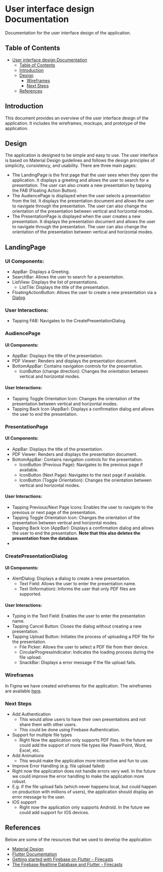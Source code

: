 # User interface design Documentation
Documentation for the user interface design of the application.

## Table of Contents
- [User interface design Documentation](#user-interface-design-documentation)
  - [Table of Contents](#table-of-contents)
  - [Introduction](#introduction)
  - [Design](#design)
    - [Wireframes](#wireframes)
    - [Next Steps](#next-steps)
  - [References](#references)

## Introduction
This document provides an overview of the user interface design of the application. It includes the wireframes, mockups, and prototype of the application.

## Design
The application is designed to be simple and easy to use. The user interface is based on Material Design guidelines and follows the design principles of simplicity, consistency, and usability. 
There are three main pages:
- The LandingPage is the first page that the user sees when they open the application. It displays a greeting and allows the user to search for a presentation. The user can also create a new presentation by tapping the FAB (Floating Action Button).
- The AudiencePage is displayed when the user selects a presentation from the list. It displays the presentation document and allows the user to navigate through the presentation. The user can also change the orientation of the presentation between vertical and horizontal modes.
- The PresentationPage is displayed when the user creates a new presentation. It displays the presentation document and allows the user to navigate through the presentation. The user can also change the orientation of the presentation between vertical and horizontal modes.


## LandingPage

### UI Components:
- AppBar: Displays a Greeting.
- SearchBar: Allows the user to search for a presentation.
- ListView: Displays the list of presentations.
  - ListTile: Displays the title of the presentation.
- FloatingActionButton: Allows the user to create a new presentation via a [Dialog](#CreatePresentationDialog).

### User Interactions:
- Tapping FAB: Navigates to the CreatePresentationDialog.


### AudiencePage

#### UI Components:
- AppBar: Displays the title of the presentation.
- PDF Viewer: Renders and displays the presentation document.
- BottomAppBar: Contains navigation controls for the presentation.
  - IconButton (change direction): Changes the orientation between vertical and horizontal modes.

#### User Interactions:
- Tapping Toggle Orientation Icon: Changes the orientation of the presentation between vertical and horizontal modes.
- Tapping Back Icon (AppBar): Displays a confirmation dialog and allows the user to end the presentation.


### PresentationPage

#### UI Components:
- AppBar: Displays the title of the presentation.
- PDF Viewer: Renders and displays the presentation document.
- BottomAppBar: Contains navigation controls for the presentation.
  - IconButton (Previous Page): Navigates to the previous page if available.
  - IconButton (Next Page): Navigates to the next page if available.
  - IconButton (Toggle Orientation): Changes the orientation between vertical and horizontal modes.

#### User Interactions:
- Tapping Previous/Next Page Icons: Enables the user to navigate to the previous or next page of the presentation.
- Tapping Toggle Orientation Icon: Changes the orientation of the presentation between vertical and horizontal modes.
- Tapping Back Icon (AppBar): Displays a confirmation dialog and allows the user to end the presentation. **Note that this also deletes the presentation from the database**.
- 

### CreatePresentationDialog

#### UI Components:
- AlertDialog: Displays a dialog to create a new presentation.
  - Text Field: Allows the user to enter the presentation name.
  - Text (Information): Informs the user that only PDF files are supported.

#### User Interactions:
- Typing in the Text Field: Enables the user to enter the presentation name.
- Tapping Cancel Button: Closes the dialog without creating a new presentation.
- Tapping Upload Button: Initiates the process of uploading a PDF file for the presentation.
  - File Picker: Allows the user to select a PDF file from their device.
  - CircularProgressIndicator: Indicates the loading process during the file upload.
  - SnackBar: Displays a error message if the file upload fails.

### Wireframes
In Figma we have created wireframes for the application. The wireframes are available [here](https://www.figma.com/file/nhKYOe3ctBqtwVwMKXlw5w/Zoom-lite?type=design&node-id=0%3A1&t=7ucbBcvpRjc7epkW-1).

### Next Steps
- Add Authentication
  - This would allow users to have their own presentations and not share them with other users.
  - This could be done using Firebase Authentication.
- Support for multiple file types
  - Right Now the application only supports PDF files. In the future we could add the support of more file types like PowerPoint, Word, Excel, etc.
- Add Animations
  - This would make the application more interactive and fun to use.
- Improve Error Handling (e.g. file upload failed)
 - Right now the application does not handle errors very well. In the future we could improve the error handling to make the application more robust.
 - E.g. if the file upload fails (which never happens local, but could happen on production with millions of users), the application should display an error message to the user.
- IOS support
  - Right now the application only supports Android. In the future we could add support for IOS devices.
  

## References
Below are some of the resources that we used to develop the application:
- [Material Design](https://material.io/design)
- [Flutter Documentation](https://flutter.dev/docs)
- [Getting started with Firebase on Flutter - Firecasts](https://www.youtube.com/watch?v=EXp0gq9kGxI&ab_channel=Firebase)
- [The Firebase Realtime Database and Flutter - Firecasts](https://www.youtube.com/watch?v=sXBJZD0fBa4&t=481s&ab_channel=Firebase)